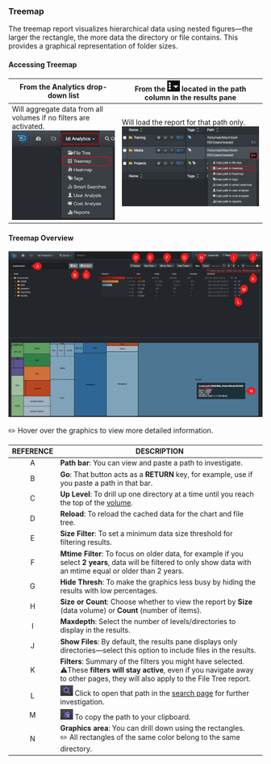 <p id="treemap"></p>


### Treemap

The treemap report visualizes hierarchical data using nested figures—the larger the rectangle, the more data the directory or file contains. This provides a graphical representation of folder sizes.

#### Accessing Treemap

| From the **Analytics** drop-down list | From the <img src="images/icon_more.png" width="25"> located in the path column in the results pane |
| --- | --- |
| Will aggregate data from all volumes if no filters are activated.<br> <img src="images/analytics_select_treemap.png" width="300"> | Will load the report for that path only.<br><img src="images/image_analytics_treemap_access_via_results_pane_20230215.png" width="600"> |



#### Treemap Overview

![Image: Treemap Report Overview](images/analytics_treemap_2025.png)

✏️ Hover over the graphics to view more detailed information.


| REFERENCE | DESCRIPTION |
| :---: | --- |
| A | **Path bar**: You can view and paste a path to investigate. |
| B | **Go**: That button acts as a  **RETURN**  key, for example, use if you paste a path in that bar. |
| C | **Up Level**: To drill up one directory at a time until you reach the top of the [volume](#volume). |
| D | **Reload**: To reload the cached data for the chart and file tree.
| E | **Size Filter**: To set a minimum data size threshold for filtering results. |
| F | **Mtime Filter**: To focus on older data, for example if you select **2 years**, data will be filtered to only show data with an mtime equal or older than 2 years. |
| G | **Hide Thresh**: To make the graphics less busy by hiding the results with low percentages. |
| H | **Size or Count**: Choose whether to view the report by **Size** (data volume) or **Count** (number of items). |
| I | **Maxdepth**: Select the number of levels/directories to display in the results. |
| J | **Show Files**: By default, the results pane displays only directories—select this option to include files in the results. |
| K | **Filters**: Summary of the filters you might have selected.<br>⚠️These **filters will stay active**, even if you navigate away to other pages, they will also apply to the File Tree report. |
| L | <img src="images/icon_magnifying_glass.png" width="25"> Click to open that path in the [search page](#search_page) for further investigation. |
| M | <img src="images/icon_clipboard_purple.png" width="25"> To copy the path to your clipboard. |
| N | **Graphics area**: You can drill down using the rectangles.<br>✏️ All rectangles of the same color belong to the same directory. |
